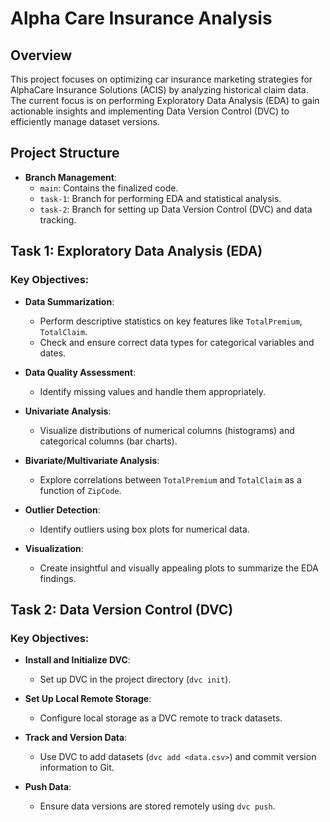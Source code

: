 # Alpha Care Insurance Analysis

## Overview

This project focuses on optimizing car insurance marketing strategies for AlphaCare Insurance Solutions (ACIS) by
analyzing historical claim data. The current focus is on performing Exploratory Data Analysis (EDA) to gain actionable
insights and implementing Data Version Control (DVC) to efficiently manage dataset versions.

## Project Structure

- **Branch Management**:
    - `main`: Contains the finalized code.
    - `task-1`: Branch for performing EDA and statistical analysis.
    - `task-2`: Branch for setting up Data Version Control (DVC) and data tracking.

## Task 1: Exploratory Data Analysis (EDA)

### Key Objectives:

- **Data Summarization**:
    - Perform descriptive statistics on key features like `TotalPremium`, `TotalClaim`.
    - Check and ensure correct data types for categorical variables and dates.

- **Data Quality Assessment**:
    - Identify missing values and handle them appropriately.

- **Univariate Analysis**:
    - Visualize distributions of numerical columns (histograms) and categorical columns (bar charts).

- **Bivariate/Multivariate Analysis**:
    - Explore correlations between `TotalPremium` and `TotalClaim` as a function of `ZipCode`.

- **Outlier Detection**:
    - Identify outliers using box plots for numerical data.

- **Visualization**:
    - Create insightful and visually appealing plots to summarize the EDA findings.

## Task 2: Data Version Control (DVC)

### Key Objectives:

- **Install and Initialize DVC**:
    - Set up DVC in the project directory (`dvc init`).

- **Set Up Local Remote Storage**:
    - Configure local storage as a DVC remote to track datasets.

- **Track and Version Data**:
    - Use DVC to add datasets (`dvc add <data.csv>`) and commit version information to Git.

- **Push Data**:
    - Ensure data versions are stored remotely using `dvc push`.


